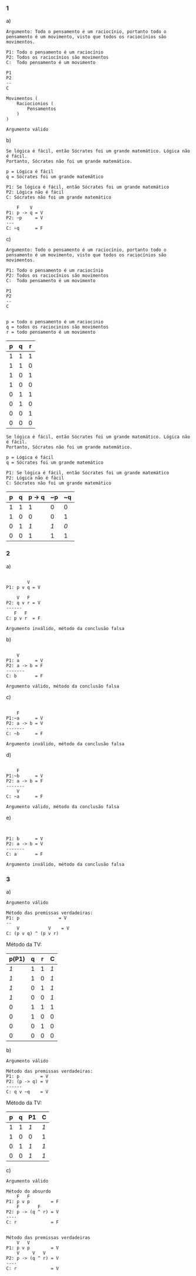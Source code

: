 ### 1

a)
```
Argumento: Todo o pensamento é um raciocínio, portanto todo o pensamento é um movimento, visto que todos os raciocínios são movimentos.

P1: Todo o pensamento é um raciocínio
P2: Todos os raciocínios são movimentos
C:  Todo pensamento é um movimento

P1
P2
--
C

Movimentos (
    Raciocionios (
        Pensamentos
    )
)

Argumento válido
```

b)
```
Se lógica é fácil, então Sócrates foi um grande matemático. Lógica não é fácil.
Portanto, Sócrates não foi um grande matemático.

p = Lógica é fácil
q = Sócrates foi um grande matemático

P1: Se lógica é fácil, então Sócrates foi um grande matemático
P2: Lógica não é fácil
C: Sócrates não foi um grande matemático

    F    V
P1: p -> q = V
P2: ~p     = V
---
C: ~q      = F
```

c)

```
Argumento: Todo o pensamento é um raciocínio, portanto todo o pensamento é um movimento, visto que todos os raciocínios são movimentos.

P1: Todo o pensamento é um raciocínio
P2: Todos os raciocínios são movimentos
C:  Todo pensamento é um movimento

P1
P2
--
C


p = todo o pensamento é um raciocinio
q = todos os raciocinios são movimentos
r = todo pensamento é um movimento

```
|p | q | r |
|- | - | - |
|1 | 1 | 1 |
|1 | 1 | 0 |
|1 | 0 | 1 |
|1 | 0 | 0 |
|0 | 1 | 1 |
|0 | 1 | 0 |
|0 | 0 | 1 |
|0 | 0 | 0 |

```
Se lógica é fácil, então Sócrates foi um grande matemático. Lógica não é fácil.
Portanto, Sócrates não foi um grande matemático.

p = Lógica é fácil
q = Sócrates foi um grande matemático

P1: Se lógica é fácil, então Sócrates foi um grande matemático
P2: Lógica não é fácil
C: Sócrates não foi um grande matemático
```

| p | q | p -> q | ~p |~q |
| - | - | -      |  - | - |
| 1 | 1 |     1  |  0 | 0 |
| 1 | 0 |     0  |  0 | 1 |
| 0 | 1 |     *1*  |  *1* | *0*|
| 0 | 0 |     1  |  1 | 1 |


### 2
a)
```

        V
P1: p v q = V

    V   F
P2: q v r = V
------
   F   F
C: p v r  = F

Argumento inválido, método da conclusão falsa
```

b)
```

    V
P1: a      = V
P2: a -> b = F
-------
C: b       = F

Argumento válido, método da conclusão falsa
```

c)
```

    F
P1:~a      = V
P2: a -> b = V
-------
C: ~b      = F

Argumento inválido, método da conclusão falsa

```

d)
```

    F
P1:~b      = V
P2: a -> b = F
-------
    V
C: ~a      = F

Argumento válido, método da conclusão falsa
```

e)
```


P1: b      = V
P2: a -> b = V
-------
C: a       = F

Argumento inválido, método da conclusão falsa
```

### 3

a)
```
Argumento válido

Método das premissas verdadeiras:
P1: p               = V
--
    V           V    = V
C: (p v q) ^ (p v r)

```

Método da TV:


| p(P1) | q  | r  | C    |
| -     | -  | -  | -    |
| *1*   | 1  | 1  | *1*  |
| *1*   | 1  | 0  | *1*  |
| *1*   | 0  | 1  | *1*  |
| *1*   | 0  | 0  | *1*  |
| 0     | 1  | 1  | 1    |
| 0     | 1  | 0  | 0    |
| 0     | 0  | 1  | 0    |
| 0     | 0  | 0  | 0    |

b)
```
Argumento válido

Método das premissas verdadeiras:
P1: p        = V
P2: (p -> q) = V
------
C: q v ~q    = V
```

Método da TV:

| p  | q  | P1   | C    |
| -  | -  | -    | -    |
| 1  | 1  | *1*  | *1*  |
| 1  | 0  | 0    | 1    |
| 0  | 1  | *1*  | *1*  |
| 0  | 0  | *1*  | *1*  |


c)
```
Argumento válido

Método do absurdo
    F   F
P1: p v p        = F
    F       F
P2: p -> (q ^ r) = V
----
C: r             = F


Método das premissas verdadeiras
    V   V
P1: p v p        = V
    V     V   V
P2: p -> (q ^ r) = V
----
C: r             = V

```

